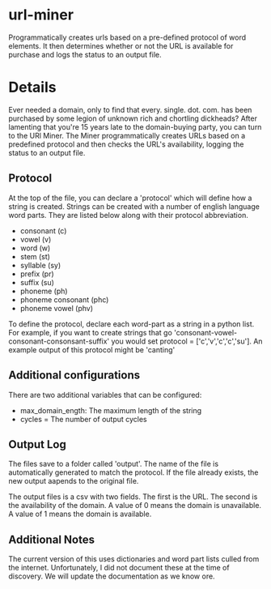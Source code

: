 # url-miner
Programmatically creates urls based on a pre-defined protocol of word elements. It then determines whether or not the URL is available for purchase and logs the status to an output file. 

# Details
Ever needed a domain, only to find that every. single. dot. com. has been purchased by some legion of unknown rich and chortling dickheads? After lamenting that you're 15 years late to the domain-buying party, you can turn to the URl Miner. The Miner programmatically creates URLs based on a predefined protocol and then checks the URL's availability, logging the status to an output file.

## Protocol
At the top of the file, you can declare a 'protocol' which will define how a string is created. Strings can be created with a number of english language word parts. They are listed below along with their protocol abbreviation. 
 * consonant (c) 
 * vowel (v)
 * word (w)
 * stem (st)
 * syllable (sy) 
 * prefix (pr) 
 * suffix (su)
 * phoneme (ph) 
 * phoneme consonant (phc) 
 * phoneme vowel (phv)

To define the protocol, declare each word-part as a string in a python list. For example, if you want to create strings that go 'consonant-vowel-consonant-consonsant-suffix' you would set protocol = ['c','v','c','c','su']. An example output of this protocol might be 'canting'

## Additional configurations
There are two additional variables that can be configured:
* max_domain_ength:  The maximum length of the string 
* cycles = The number of output cycles

## Output Log
The files save to a folder called 'output'. The name of the file is automatically generated to match the protocol. If the file already exists, the new output aapends to the original file. 

The output files is a csv with two fields. The first is the URL. The second is the availability of the domain. A value of 0 means the domain is unavailable. A value of 1 means the domain is available. 

## Additional Notes
The current version of this uses dictionaries and word part lists culled from the internet. Unfortunately, I did not document these at the time of discovery. We will update the documentation as we know ore.  
